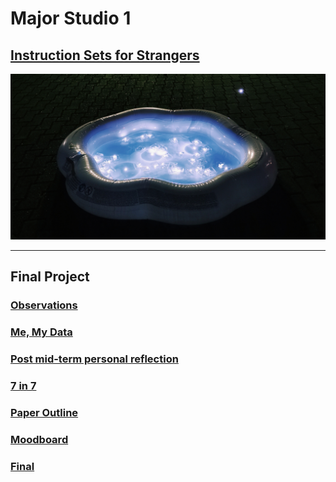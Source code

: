 # Major Studio 1

## [Instruction Sets for Strangers](InstructionSetsForStrangers.md)
<img src="Imgs_InstructionSets/cloud.jpeg" width="1000">

----------------------------------------------------------------------

## Final Project

### [Observations](Observations.md)

### [Me, My Data](MeMyData.md)

### [Post mid-term personal reflection](PostMidtermPersonalReflection.md)

### [7 in 7](7in7.md)

### [Paper Outline](PaperOutline.md)

### [Moodboard](Moodboard.md)

### [Final](Final.md)
